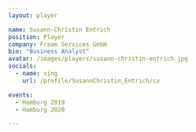 ```yaml
---
layout: player

name: Susann-Christin Entrich
position: Player
company: Fraam Services GmbH
bio: "Business Analyst"
avatar: /images/players/susann-christin-entrich.jpg
socials:
  - name: xing
    url: /profile/SusannChristin_Entrich/cv

events:
  - Hamburg 2019
  - Hamburg 2020

---
```


